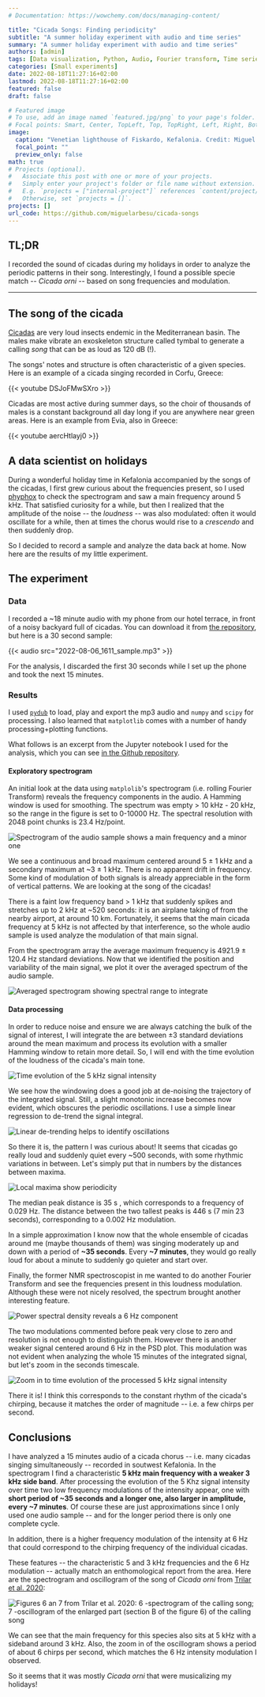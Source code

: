 ```yaml
---
# Documentation: https://wowchemy.com/docs/managing-content/

title: "Cicada Songs: Finding periodicity"
subtitle: "A summer holiday experiment with audio and time series"
summary: "A summer holiday experiment with audio and time series"
authors: [admin]
tags: [Data visualization, Python, Audio, Fourier transform, Time series]
categories: [Small experiments]
date: 2022-08-18T11:27:16+02:00
lastmod: 2022-08-18T11:27:16+02:00
featured: false
draft: false

# Featured image
# To use, add an image named `featured.jpg/png` to your page's folder.
# Focal points: Smart, Center, TopLeft, Top, TopRight, Left, Right, BottomLeft, Bottom, BottomRight.
image:
  caption: "Venetian lighthouse of Fiskardo, Kefalonia. Credit: Miguel Arbesú"
  focal_point: ""
  preview_only: false
math: true
# Projects (optional).
#   Associate this post with one or more of your projects.
#   Simply enter your project's folder or file name without extension.
#   E.g. `projects = ["internal-project"]` references `content/project/deep-learning/index.md`.
#   Otherwise, set `projects = []`.
projects: []
url_code: https://github.com/miguelarbesu/cicada-songs
---
```


## TL;DR

I recorded the sound of cicadas during my holidays in order to analyze the periodic patterns in their song. Interestingly, I found a possible specie match -- *Cicada orni* -- based on song frequencies and modulation. 

---

## The song of the cicada

[Cicadas](https://en.wikipedia.org/wiki/Cicada) are very loud insects endemic in the Mediterranean basin. The males make vibrate an exoskeleton structure called tymbal to generate a calling *song* that can be as loud as 120 dB (!). 

The songs' notes and structure is often characteristic of a given species. Here is an example of a cicada singing recorded in Corfu, Greece:

{{< youtube DSJoFMwSXro >}}

Cicadas are most active during summer days, so the choir of thousands of males is a constant background all day long if you are anywhere near green areas. Here is an example from Evia, also in Greece:  

{{< youtube aercHtlayj0 >}}

## A data scientist on holidays

During a wonderful holiday time in Kefalonia accompanied by the songs of the cicadas, I first grew curious about the frequencies present, so I used [phyphox](https://phyphox.org/) to check the spectrogram and saw a main frequency around 5 kHz. That satisfied curiosity for a while, but then I realized that the amplitude of the noise -- the *loudness* -- was also modulated: often it would oscillate for a while, then at times the chorus would rise to a *crescendo* and then suddenly drop. 

So I decided to record a sample and analyze the data back at home. Now here are the results of my little experiment. 

## The experiment

### Data

I recorded a ~18 minute audio with my phone from our hotel terrace, in front of a noisy backyard full of cicadas. You can download it from [the repository](https://github.com/miguelarbesu/cicada-songs/blob/main/data/2022-08-06_1611.mp3), but here is a 30 second sample: 

{{< audio src="2022-08-06_1611_sample.mp3" >}}

For the analysis, I discarded the first 30 seconds while I set up the phone and took the next 15 minutes.

### Results

I used [`pydub`](http://pydub.com/) to load, play and export the mp3 audio and `numpy` and `scipy` for processing. I also learned that `matplotlib` comes with a number of handy processing+plotting functions.

What follows is an excerpt from the Jupyter notebook I used for the analysis, which you can see [in the Github repository](https://github.com/miguelarbesu/cicada-songs/blob/main/notebooks/0-finding-periodicity.ipynb). 

#### Exploratory spectrogram

An initial look at the data using `matplolib`'s spectrogram (i.e. rolling Fourier Transform) reveals the frequency components in the audio. A Hamming window is used for smoothing. The spectrum was empty > 10 kHz - 20 kHz, so the range in the figure is set to 0-10000 Hz. The spectral resolution with 2048 point chunks is 23.4 Hz/point.
    
![Spectrogram of the audio sample shows a main frequency and a minor one](0-finding-periodicity_4_0.png "Spectrogram of the audio sample shows a main frequency and a minor one")

We see a continuous and broad maximum centered around 5 $\pm$ 1 kHz and a secondary maximum at ~3 $\pm$ 1 kHz. There is no apparent drift in frequency. Some kind of modulation of both signals is already appreciable in the form of vertical patterns. We are looking at the song of the cicadas!

There is a faint low frequency band > 1 kHz that suddenly spikes and stretches up to 2 kHz at ~520 seconds: it is an airplane taking of from the nearby airport, at around 10 km. Fortunately, it seems that the main cicada frequency at 5 kHz is not affected by that interference, so the whole audio sample is used analyze the modulation of that main signal.

From the spectrogram array the average maximum frequency is 4921.9 $\pm$ 120.4 Hz standard deviations. Now that we identified the position and variability of the main signal, we plot it over the averaged spectrum of the audio sample.

![Averaged spectrogram showing spectral range to integrate](0-finding-periodicity_8_0.png "Averaged spectrogram showing spectral range to integrate")


#### Data processing

In order to reduce noise and ensure we are always catching the bulk of the signal of interest, I will integrate the are between $\pm 3$ standard deviations around the mean maximum and process its evolution with a smaller Hamming window to retain more detail.  So, I will end with the time evolution of the loudness of the cicada's main tone. 

![Time evolution of the 5 kHz signal intensity](0-finding-periodicity_12_0.png "Time evolution of the 5 kHz signal intensity")

We see how the windowing does a good job at de-noising the trajectory of the integrated signal. Still, a slight monotonic increase becomes now evident, which obscures the periodic oscillations. I use a simple linear regression to de-trend the signal integral.

![Linear de-trending helps to identify oscillations](0-finding-periodicity_14_0.png "Linear de-trending helps to identify oscillations")

So there it is, the pattern I was curious about! It seems that cicadas go really loud and suddenly quiet every ~500 seconds, with some rhythmic variations in between. Let's simply put that in numbers by the distances between maxima.

![Local maxima show periodicity](0-finding-periodicity_17_0.png "Local maxima show periodicity")

The median peak distance is 35 s , which corresponds to a frequency of 0.029 Hz. The distance between the two tallest peaks is 446 s (7 min 23 seconds), corresponding to a 0.002 Hz modulation.

In a simple approximation I know now that the whole ensemble of cicadas around me (maybe thousands of them) was singing moderately up and down with a period of **~35 seconds**. Every **~7 minutes**, they would go really loud for about a minute to suddenly go quieter and start over.

Finally, the former NMR spectroscopist in me wanted to do another Fourier Transform and see the frequencies present in this loudness modulation. Although these were not nicely resolved, the spectrum brought another interesting feature.

![Power spectral density reveals a 6 Hz component](0-finding-periodicity_20_1.png "Power spectral density reveals a 6 Hz component")
    
The two modulations commented before peak very close to zero and resolution is not enough to distinguish them. However there is another weaker signal centered around 6 Hz in the PSD plot. This modulation was not evident when analyzing the whole 15 minutes of the integrated signal, but let's zoom in the seconds timescale.

![Zoom in to time evolution of the processed 5 kHz signal intensity](0-finding-periodicity_22_0.png "Zoom in to time evolution of the processed 5 kHz signal intensity")
    
There it is! I think this corresponds to the constant rhythm of the cicada's chirping, because it matches the order of magnitude -- i.e. a few chirps per second.

## Conclusions

I have analyzed a 15 minutes audio of a cicada chorus -- i.e. many cicadas singing simultaneously -- recorded in soutwest Kefalonia. In the spectrogram I find a characteristic **5 kHz main frequency with a weaker 3 kHz side band**. After processing the evolution of the 5 Khz signal intensity over time two low frequency modulations of the intensity appear, one with **short period of ~35 seconds and a longer one, also larger in amplitude, every ~7 minutes**. Of course these are just approximations since I only used one audio sample -- and for the longer period there is only one complete cycle.

In addition, there is a higher frequency modulation of the intensity at 6 Hz that could correspond to the chirping frequency of the individual cicadas. 

These features -- the characteristic 5 and 3 kHz frequencies and the 6 Hz modulation -- actually match an enthomological report from the area. Here are the spectrogram and oscillogram of the song of *Cicada orni* from [Trilar et al. 2020](http://dx.doi.org/10.15298/rusentj.29.1.03):

![Figures 6 an 7 from Trilar et al. 2020: 6 -spectrogram of the calling song; 7 -oscillogram of the enlarged part (section B of the figure 6) of the calling song](7-Cicada-orni-6-spectrogram-of-the-calling-song-7-oscillogram-of-the-enlarged-part.png "Figures 6 an 7 from Trilar et al. 2020 (top to bottom): spectrogram of the calling song; oscillogram of the enlarged part (section B) of the calling song")

We can see that the main frequency for this species also sits at 5 kHz with a sideband around 3 kHz. Also, the zoom in of the oscillogram shows a period of about 6 chirps per second, which matches the 6 Hz intensity modulation I observed. 

So it seems that it was mostly *Cicada orni* that were musicalizing my holidays!